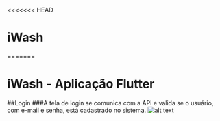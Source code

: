 <<<<<<< HEAD
# iWash
=======
# iWash - Aplicação Flutter

##Login
###A tela de login se comunica com a API e valida se o usuário, com e-mail e senha, está cadastrado no sistema.
![alt text](https://i.ibb.co/y5scjTH/login.png)
